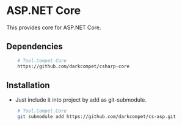 # ASP.NET Core

This provides core for ASP.NET Core.


## Dependencies

```bash
	# Tool.Compet.Core
	https://github.com/darkcompet/csharp-core
```


## Installation

- Just include it into project by add as git-submodule.
	
```bash
	# Tool.Compet.Core
	git submodule add https://github.com/darkcompet/cs-asp.git
```
